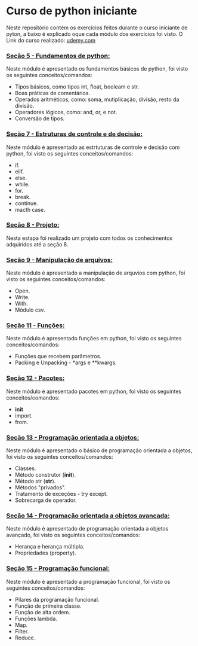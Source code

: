 # Curso de python iniciante 

Neste repositório contém os exercícios feitos durante o curso iniciante de pyton, a baixo é explicado oque cada módulo dos exercícios foi visto. 
O Link do curso realizado: [udemy.com](https://www.udemy.com/course/curso-python-3-completo/?couponCode=ST22MT240325G3)

### [Seção 5 - Fundamentos de python: ](./secao5/)
Neste módulo é apresentado os fundamentos básicos de python,  foi visto os seguintes conceitos/comandos:
- Tipos básicos, como tipos int, float, booleam e str. 
- Boas práticas de comentários.
- Operados aritméticos, como: soma, mutiplicação, divisão, resto da divisão. 
- Operadores lógicos, como: and, or, e not. 
- Conversão de tipos. 

### [Seção 7 - Estruturas de controle e de decisão: ](./secao7/)
Neste módulo é apresentado as estrtuturas de controle e decisão com python, foi visto os seguintes conceitos/comandos:
- if.
- elif.
- else.
- while.
- for.
- break.
- continue.
- macth case. 

### [Seção 8 - Projeto: ](./secao8/)
Nesta estapa foi realizado um projeto com todos os conhecimentos adquiridos até a seção 8. 

### [Seção 9 - Manipulação de arquivos: ](./secao9/)
Neste módulo é apresentado a manipulação de arquvios com python, foi visto os seguintes conceitos/comandos:
- Open.
- Write. 
- With. 
- Módulo csv.

### [Seção 11 - Funções: ](./secao11/)
Neste módulo é apresentado funções em python, foi visto os seguintes conceitos/comandos:
- Funções que recebem parâmetros.
- Packing e Unpacking - *args e **kwargs.


### [Seção 12 - Pacotes: ](./secao12/)
Neste módulo é apresentado pacotes em python, foi visto os seguintes conceitos/comandos:
- __init__
- import. 
- from.

### [Seção 13 - Programação orientada a objetos: ](./secao13/)
Neste módulo é apresentado o básico de programação orientada a objetos, foi visto os seguintes conceitos/comandos:
- Classes. 
- Método construtor (__init__). 
- Método str (__str__).
- Métodos "privados". 
- Tratamento de exceções - try except.
- Sobrecarga de operador. 

### [Seção 14 - Programação orientada a objetos avançada: ](./secao14/)
Neste módulo é apresentado de programação orientada a objetos avançado, foi visto os seguintes conceitos/comandos:
- Herança e herança  múltipla. 
- Propriedades (property).


### [Seção 15 - Programação funcional: ](./secao15/)
Neste módulo é apresentado a programação funcional, foi visto os seguintes conceitos/comandos:
- Pilares da programação funcional.
- Função de primeira classe.
- Função de alta ordem. 
- Funções lambda. 
- Map. 
- Filter. 
- Reduce. 
